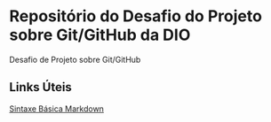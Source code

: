 # Repositório do Desafio do Projeto sobre Git/GitHub da DIO
Desafio de Projeto sobre Git/GitHub

## Links Úteis
[Sintaxe Básica Markdown](https://www.markdownguide.org/basic-syntax/)

